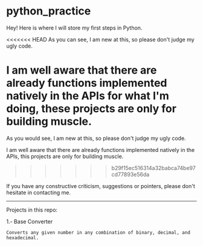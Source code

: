 # python_practice

Hey! Here is where I will store my first steps in Python.

<<<<<<< HEAD
As you can see, I am new at this, so please don't judge my ugly code.

I am well aware that there are already functions implemented natively in the APIs for what I'm doing, these projects are only for building muscle.
=======
As you would see, I am new at this, so please don't judge my ugly code.

I am well aware that there are already functions implemented natively in the APIs, this projects are only for building muscle.
>>>>>>> b29f15ec516314a32babca74be97cd77893e56da

If you have any constructive criticism, suggestions or pointers, please don't hesitate in contacting me.

---

Projects in this repo:

1.- Base Converter

    Converts any given number in any combination of binary, decimal, and hexadecimal.
